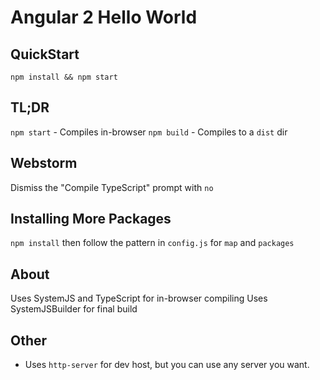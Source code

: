 # Angular 2 Hello World

## QuickStart
`npm install && npm start`

## TL;DR
`npm start` - Compiles in-browser
`npm build` - Compiles to a `dist` dir

## Webstorm
Dismiss the "Compile TypeScript" prompt with `no`

## Installing More Packages
`npm install` then follow the pattern in `config.js` for `map` and `packages`

## About
Uses SystemJS and TypeScript for in-browser compiling
Uses SystemJSBuilder for final build

## Other
* Uses `http-server` for dev host, but you can use any server you want.